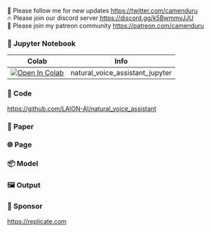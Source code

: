 🐣 Please follow me for new updates https://twitter.com/camenduru <br />
🔥 Please join our discord server https://discord.gg/k5BwmmvJJU <br />
🥳 Please join my patreon community https://patreon.com/camenduru <br />

### 🍊 Jupyter Notebook

| Colab | Info
| --- | --- |
[![Open In Colab](https://colab.research.google.com/assets/colab-badge.svg)](https://colab.research.google.com/github/camenduru/natural-voice-assistant-jupyter/blob/main/natural_voice_assistant_jupyter.ipynb) | natural_voice_assistant_jupyter

### 🧬 Code
https://github.com/LAION-AI/natural_voice_assistant

### 📄 Paper

### 🌐 Page

### 📦 Model

### 🖼 Output

### 🏢 Sponsor
https://replicate.com

